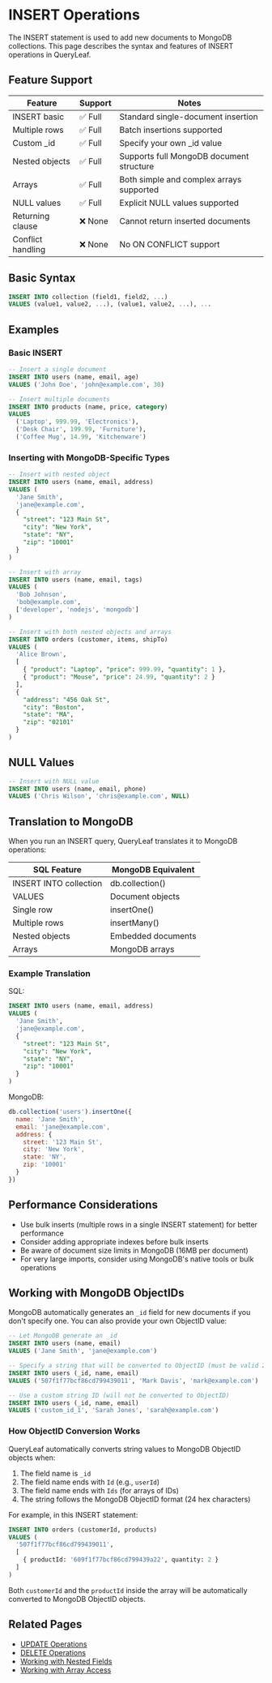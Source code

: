 # INSERT Operations

The INSERT statement is used to add new documents to MongoDB collections. This page describes the syntax and features of INSERT operations in QueryLeaf.

## Feature Support

| Feature | Support | Notes |
|---------|---------|-------|
| INSERT basic | ✅ Full | Standard single-document insertion |
| Multiple rows | ✅ Full | Batch insertions supported |
| Custom _id | ✅ Full | Specify your own _id value |
| Nested objects | ✅ Full | Supports full MongoDB document structure |
| Arrays | ✅ Full | Both simple and complex arrays supported |
| NULL values | ✅ Full | Explicit NULL values supported |
| Returning clause | ❌ None | Cannot return inserted documents |
| Conflict handling | ❌ None | No ON CONFLICT support |

## Basic Syntax

```sql
INSERT INTO collection (field1, field2, ...)
VALUES (value1, value2, ...), (value1, value2, ...), ...
```

## Examples

### Basic INSERT

```sql
-- Insert a single document
INSERT INTO users (name, email, age) 
VALUES ('John Doe', 'john@example.com', 30)

-- Insert multiple documents
INSERT INTO products (name, price, category) 
VALUES 
  ('Laptop', 999.99, 'Electronics'),
  ('Desk Chair', 199.99, 'Furniture'),
  ('Coffee Mug', 14.99, 'Kitchenware')
```

### Inserting with MongoDB-Specific Types

```sql
-- Insert with nested object
INSERT INTO users (name, email, address) 
VALUES (
  'Jane Smith', 
  'jane@example.com', 
  {
    "street": "123 Main St",
    "city": "New York",
    "state": "NY",
    "zip": "10001"
  }
)

-- Insert with array
INSERT INTO users (name, email, tags) 
VALUES (
  'Bob Johnson', 
  'bob@example.com', 
  ['developer', 'nodejs', 'mongodb']
)

-- Insert with both nested objects and arrays
INSERT INTO orders (customer, items, shipTo) 
VALUES (
  'Alice Brown',
  [
    { "product": "Laptop", "price": 999.99, "quantity": 1 },
    { "product": "Mouse", "price": 24.99, "quantity": 2 }
  ],
  {
    "address": "456 Oak St",
    "city": "Boston",
    "state": "MA",
    "zip": "02101"
  }
)
```

## NULL Values

```sql
-- Insert with NULL value
INSERT INTO users (name, email, phone) 
VALUES ('Chris Wilson', 'chris@example.com', NULL)
```

## Translation to MongoDB

When you run an INSERT query, QueryLeaf translates it to MongoDB operations:

| SQL Feature | MongoDB Equivalent |
|-------------|-------------------|
| INSERT INTO collection | db.collection() |
| VALUES | Document objects |
| Single row | insertOne() |
| Multiple rows | insertMany() |
| Nested objects | Embedded documents |
| Arrays | MongoDB arrays |

### Example Translation

SQL:
```sql
INSERT INTO users (name, email, address) 
VALUES (
  'Jane Smith', 
  'jane@example.com', 
  {
    "street": "123 Main St",
    "city": "New York",
    "state": "NY",
    "zip": "10001"
  }
)
```

MongoDB:
```javascript
db.collection('users').insertOne({
  name: 'Jane Smith',
  email: 'jane@example.com',
  address: {
    street: '123 Main St',
    city: 'New York',
    state: 'NY',
    zip: '10001'
  }
})
```

## Performance Considerations

- Use bulk inserts (multiple rows in a single INSERT statement) for better performance
- Consider adding appropriate indexes before bulk inserts
- Be aware of document size limits in MongoDB (16MB per document)
- For very large imports, consider using MongoDB's native tools or bulk operations

## Working with MongoDB ObjectIDs

MongoDB automatically generates an `_id` field for new documents if you don't specify one. You can also provide your own ObjectID value:

```sql
-- Let MongoDB generate an _id
INSERT INTO users (name, email) 
VALUES ('Jane Smith', 'jane@example.com')

-- Specify a string that will be converted to ObjectID (must be valid 24-character hex)
INSERT INTO users (_id, name, email) 
VALUES ('507f1f77bcf86cd799439011', 'Mark Davis', 'mark@example.com')

-- Use a custom string ID (will not be converted to ObjectID)
INSERT INTO users (_id, name, email) 
VALUES ('custom_id_1', 'Sarah Jones', 'sarah@example.com')
```

### How ObjectID Conversion Works

QueryLeaf automatically converts string values to MongoDB ObjectID objects when:

1. The field name is `_id`
2. The field name ends with `Id` (e.g., `userId`)
3. The field name ends with `Ids` (for arrays of IDs)
4. The string follows the MongoDB ObjectID format (24 hex characters)

For example, in this INSERT statement:

```sql
INSERT INTO orders (customerId, products) 
VALUES (
  '507f1f77bcf86cd799439011',
  [
    { productId: '609f1f77bcf86cd799439a22', quantity: 2 }
  ]
)
```

Both `customerId` and the `productId` inside the array will be automatically converted to MongoDB ObjectID objects.

## Related Pages

- [UPDATE Operations](update.md)
- [DELETE Operations](delete.md)
- [Working with Nested Fields](nested-fields.md)
- [Working with Array Access](array-access.md)